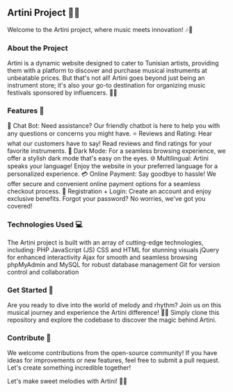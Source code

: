## Artini Project 🎵🎉
Welcome to the Artini project, where music meets innovation! 🎶🚀

### About the Project
Artini is a dynamic website designed to cater to Tunisian artists, providing them with a platform to discover and purchase musical instruments at unbeatable prices. But that's not all! Artini goes beyond just being an instrument store; it's also your go-to destination for organizing music festivals sponsored by influencers. 🎹🎤

### Features 🌟
🤖 Chat Bot: Need assistance? Our friendly chatbot is here to help you with any questions or concerns you might have.
⭐ Reviews and Rating: Hear what our customers have to say! Read reviews and find ratings for your favorite instruments.
🌙 Dark Mode: For a seamless browsing experience, we offer a stylish dark mode that's easy on the eyes.
🌐 Multilingual: Artini speaks your language! Enjoy the website in your preferred language for a personalized experience.
💳 Online Payment: Say goodbye to hassle! We offer secure and convenient online payment options for a seamless checkout process.
🔐 Registration + Login: Create an account and enjoy exclusive benefits. Forgot your password? No worries, we've got you covered!


### Technologies Used 💻
The Artini project is built with an array of cutting-edge technologies, including:
PHP
JavaScript (JS)
CSS and HTML for stunning visuals
jQuery for enhanced interactivity
Ajax for smooth and seamless browsing
phpMyAdmin and MySQL for robust database management
Git for version control and collaboration

### Get Started 🚀
Are you ready to dive into the world of melody and rhythm? Join us on this musical journey and experience the Artini difference! 🎵💫
Simply clone this repository and explore the codebase to discover the magic behind Artini.

### Contribute 🤝
We welcome contributions from the open-source community! If you have ideas for improvements or new features, feel free to submit a pull request. Let's create something incredible together!

Let's make sweet melodies with Artini! 🎵🎉




